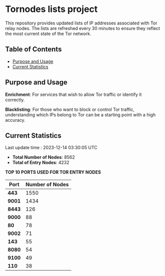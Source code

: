 # Tornodes lists project

This repository provides updated lists of IP addresses associated with Tor relay nodes. The lists are refreshed every 30 minutes to ensure they reflect the most current state of the Tor network.

## Table of Contents

- [Purpose and Usage](#purpose-and-usage)
- [Current Statistics](#current-statistics)


## Purpose and Usage

**Enrichment**: For services that wish to allow Tor traffic or identify it correctly.

**Blacklisting**: For those who want to block or control Tor traffic, understanding which IPs belong to Tor can be a starting point with a high accuracy.

## Current Statistics

Last update time : 2023-12-14 03:30:05 UTC

- **Total Number of Nodes**: 8562
- **Total of Entry Nodes**: 4232

**TOP 10 PORTS USED FOR TOR ENTRY NODES**

| **Port** | **Number of Nodes** |
|------|-----------------|
| **443**   | 1550  |
| **9001**   | 1434  |
| **8443**   | 126  |
| **9000**   | 88  |
| **80**   | 78  |
| **9002**   | 71  |
| **143**   | 55  |
| **8080**   | 54  |
| **9100**   | 49  |
| **110**   | 38  |

